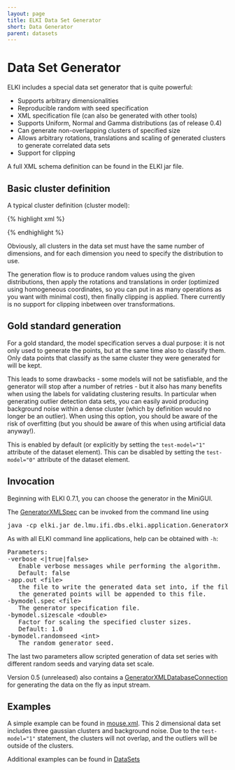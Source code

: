 ```yaml
---
layout: page
title: ELKI Data Set Generator
short: Data Generator
parent: datasets
---
```



Data Set Generator
==================

ELKI includes a special data set generator that is quite powerful:

-   Supports arbitrary dimensionalities
-   Reproducible random with seed specification
-   XML specification file (can also be generated with other tools)
-   Supports Uniform, Normal and Gamma distributions (as of release 0.4)
-   Can generate non-overlapping clusters of specified size
-   Allows arbitrary rotations, translations and scaling of generated clusters to generate correlated data sets
-   Support for clipping

A full XML schema definition can be found in the ELKI jar file.

Basic cluster definition
------------------------

A typical cluster definition (cluster model):

{% highlight xml %}
<cluster name="Cluster_1" size="100">
  <!-- first dimension: Gaussian distribution -->
  <normal mean="0" stddev="0.5" />
  <!-- second dimension: Uniform distribution -->
  <uniform min="0" max="1" />
  <!-- third dimension: Gamma distribution -->
  <gamma k="2" theta="3" />
  <!-- you can repeat distributions as you want -->
  <!-- Now we can add arbitrary rotations and translations: -->
  <rotate axis1="1" axis2="2" angle="-60" />
  <translate vector="0.1 0.3 0.1" />
  <!-- Finally: clip to the unit cube -->
  <clip min="0 0" max="1 1"/>
</cluster>
{% endhighlight %}

Obviously, all clusters in the data set must have the same number of dimensions, and for each dimension you need to specify the distribution to use.

The generation flow is to produce random values using the given distributions, then apply the rotations and translations in order (optimized using homogeneous coordinates, so you can put in as many operations as you want with minimal cost), then finally clipping is applied. There currently is no support for clipping inbetween over transformations.

Gold standard generation
------------------------

For a gold standard, the model specification serves a dual purpose: it is not only used to generate the points, but at the same time also to classify them. Only data points that classify as the same cluster they were generated for will be kept.

This leads to some drawbacks - some models will not be satisfiable, and the generator will stop after a number of retries - but it also has many benefits when using the labels for validating clustering results. In particular when generating outlier detection data sets, you can easily avoid producing background noise within a dense cluster (which by definition would no longer be an outlier). When using this option, you should be aware of the risk of overfitting (but you should be aware of this when using artificial data anyway!).

This is enabled by default (or explicitly by setting the `test-model="1"` attribute of the dataset element). This can be disabled by setting the `test-model="0"` attribute of the dataset element.

Invocation
----------

Beginning with ELKI 0.7.1, you can choose the generator in the MiniGUI.

The [GeneratorXMLSpec](/releases/current/doc/de/lmu/ifi/dbs/elki/application/GeneratorXMLSpec.html) can be invoked from the command line using

<pre>
java -cp elki.jar de.lmu.ifi.dbs.elki.application.GeneratorXMLSpec [... parameters ...]
</pre>

As with all ELKI command line applications, help can be obtained with `-h`:

<pre>
Parameters:
-verbose &lt;|true|false&gt;
   Enable verbose messages while performing the algorithm.
   Default: false
-app.out &lt;file&gt;
   the file to write the generated data set into, if the file already exists,
   the generated points will be appended to this file.
-bymodel.spec &lt;file&gt;
   The generator specification file.
-bymodel.sizescale &lt;double&gt;
   Factor for scaling the specified cluster sizes.
   Default: 1.0
-bymodel.randomseed &lt;int&gt;
   The random generator seed.
</pre>

The last two parameters allow scripted generation of data set series with different random seeds and varying data set scale.

Version 0.5 (unreleased) also contains a [GeneratorXMLDatabaseConnection](/releases/current/doc/de/lmu/ifi/dbs/elki/datasource/GeneratorXMLDatabaseConnection.html) for generating the data on the fly as input stream.

Examples
--------

A simple example can be found in [mouse.xml](/datasets/mouse.xml). This 2 dimensional data set includes three gaussian clusters and background noise. Due to the `test-model="1"` statement, the clusters will not overlap, and the outliers will be outside of the clusters.

Additional examples can be found in [DataSets](/datasets)
